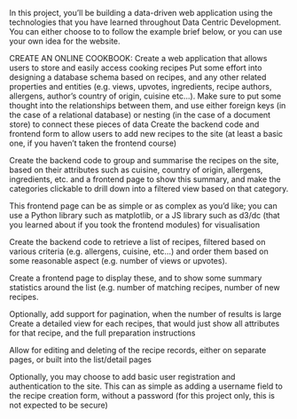 In this project, you’ll be building a data-driven web application using the technologies that you have learned throughout Data Centric Development. You can either choose to to follow the example brief below, or you can use your own idea for the website.

CREATE AN ONLINE COOKBOOK:
Create a web application that allows users to store and easily access cooking recipes
Put some effort into designing a database schema based on recipes, and any other related properties and entities
(e.g. views, upvotes, ingredients, recipe authors, allergens, author’s country of origin, cuisine etc…).
Make sure to put some thought into the relationships between them, and use either foreign keys
(in the case of a relational database) or nesting (in the case of a document store) to connect these pieces of data
Create the backend code and frontend form to allow users to add new recipes to the site
(at least a basic one, if you haven’t taken the frontend course)

Create the backend code to group and summarise the recipes on the site,
based on their attributes such as cuisine, country of origin, allergens, ingredients, etc. 
and a frontend page to show this summary, and make the categories clickable to drill down into a filtered view based on that category.

This frontend page can be as simple or as complex as you’d like; you can use a Python library such as matplotlib,
or a JS library such as d3/dc (that you learned about if you took the frontend modules) for visualisation

Create the backend code to retrieve a list of recipes, filtered based on various criteria
(e.g. allergens, cuisine, etc…) and order them based on some reasonable aspect (e.g. number of views or upvotes).

Create a frontend page to display these, and to show some summary statistics around the list 
(e.g. number of matching recipes, number of new recipes. 

Optionally, add support for pagination, when the number of results is large
Create a detailed view for each recipes, that would just show all attributes for that recipe, and the full preparation instructions

Allow for editing and deleting of the recipe records, either on separate pages, 
or built into the list/detail pages

Optionally, you may choose to add basic user registration and authentication to the site.
This can as simple as adding a username field to the recipe creation form,
without a password (for this project only, this is not expected to be secure)